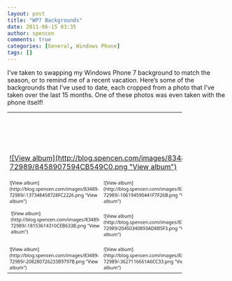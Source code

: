 ```yaml
---
layout: post
title: "WP7 Backgrounds"
date: 2011-06-15 03:35
author: spencen
comments: true
categories: [General, Windows Phone]
tags: []
---
```



I’ve taken to swapping my Windows Phone 7 background to match the season, or to remind me of a recent vacation. Here’s some of the backgrounds that I’ve used to date, each cropped from a photo that I’ve taken over the last 15 months. One of these photos was even taken with the phone itself!
  <div style="padding-bottom: 0px; margin: 0px; padding-left: 0px; padding-right: 0px; display: inline; float: none; padding-top: 0px" id="scid:66721397-FF69-4ca6-AEC4-17E6B3208830:1f380638-1b92-4024-b4a7-8eeb74c827e7" class="wlWriterEditableSmartContent"><table border=0 cellspacing=0 cellpadding=0 style='outline:none;border-style:none;margin:0px;padding:0px;width:400px;border-collapse:collapse;' >                     <tr>                        <td colspan=2 style='outline:none;border-style:none;margin:0px;padding:5px 0px 5px 5px;width:157px;vertical-align:bottom;' >                            <a href="https://iili0a.bay.livefilestore.com/y1mjHmbBH97vAfezEWUa-azr2trh7-O_Gmh_APO5OJHp7TqPSxcplmsEER81RdGrXOt_E4sTug-05u1Gl069x-0_FeBU2W4kD14LcrjFccEgzzacz99roZZyFRWZHFcH51A8ccZpWFsy0L3AdFlTREawg/Horseshoe%20Falls.jpg?psid=1" target="_blank" border="0" style="outline:none;border-style:none;margin:0px;padding:0px;">                                ![View album](http://blog.spencen.com/images/83489-72989/8458907594CB549C0.png "View album")</a>                        </td>                        <td colspan=3 style='vertical-align:middle;margin:0px;padding:5px 5px 5px 0px;outline:none;border-style:none;width:223px' >                            <div style="margin-left:10px;top:-3%;" >                                <div style='width:223px;overflow:visible;'><a style="text-decoration:none;" href="https://cid-685d1a7aacddb89c.skydrive.live.com/redir.aspx?page=browse&amp;resid=685D1A7AACDDB89C!611&amp;type=5&amp;authkey=sfrhdYLGyYs%24&amp;Bsrc=Photomail&amp;Bpub=SDX.Photos" target="_blank"><span  style="line-height:1.26em;padding:0px;width:223px;font-size:26pt;font-family:'Segoe UI', helvetica, arial, sans-serif;"  defaultText="Enter album name here">Phone Backgrounds</span></a></div>                                <div style="padding:10px 0px 0px 0px;margin:0px;">                                   <table border=0 cellspacing=0 cellpadding=0 style="margin:0px;padding:0px;outline:none;border-style:none;border-collapse:collapse;width:auto;">                                        <tr>                                            <td style="vertical-align:top;outline:none;border-style:none;margin:0px;padding:10px 15px 6px 0px;"><a href="https://cid-685d1a7aacddb89c.skydrive.live.com/redir.aspx?page=play&amp;resid=685D1A7AACDDB89C!611&amp;type=5&amp;authkey=sfrhdYLGyYs%24&amp;Bsrc=Photomail&amp;Bpub=SDX.Photos" border="0" target="_blank" style="font-family:'Segoe UI', helvetica, arial, sans-serif;font-size:8pt;outline:none;border-style:none;text-decoration: none;padding:0px;margin:0px;">VIEW SLIDE SHOW</a></td>                                            <td style="vertical-align:top;outline:none;border-style:none;margin:0px;padding:10px 0px 6px 0px;"><a href="https://cid-685d1a7aacddb89c.skydrive.live.com/redir.aspx?page=downloadphotos&amp;resid=685D1A7AACDDB89C!611&amp;type=5&amp;Bsrc=Photomail&amp;Bpub=SDX.Photos&amp;authkey=sfrhdYLGyYs%24" border="0" target="_blank" style="font-family:'Segoe UI', helvetica, arial, sans-serif;font-size:8pt;outline:none;border-style:none;text-decoration: none;padding:0px;margin:0px;">DOWNLOAD ALL</a></td>                                        </tr>                                                                           </table>                                                                                                     </div>                                                            </div>                        </td>                     </tr>                    <tr><td style='vertical-align:bottom;outline:none;border-style:none;padding:0px 5px 5px 5px;margin:0px;width:76px;height:76px;' ><a href="https://iili0a.bay.livefilestore.com/y1m2iTnftFFC9bFhY81h5gdVhwocpcEdq1xpQvubPbWjSftQMsnkxIi4t_0ozFa0W73Fa6Lwcddm_uSj9t6bDh--ZxhyVUVz74NvA_YrrwLjr2R0zDa3UtXzVmUCHMEdD0y3nvR0wq4nhvt96q_3p6tkQ/Lantern%20in%20Park.jpg?psid=1" border="0" target="_blank" style="font-family:'Segoe UI', helvetica, arial, sans-serif;font-size:8pt;outline:none;border-style:none;text-decoration: none;padding:0px;margin:0px;">![View album](http://blog.spencen.com/images/83489-72989/-137348458728FC2226.png "View album")</a></td><td style='vertical-align:bottom;outline:none;border-style:none;padding:0px 5px 5px 0px;margin:0px;width:76px;height:76px;' ><a href="https://iili0a.bay.livefilestore.com/y1m6OELzmHKz40kDThPVSM8oPdYV8GVoTxCM2QYJzJ7R9SDwqA7odueyg-vjxR4fMw14JwdC9gWhUt9wM42edhyHmYMdblNhYmKVwVlpTNREhYKrHGAm5diS_ntH92cOm06TSRuJViQtdbv9w3bzyF2aA/Washington%20Statue.jpg?psid=1" border="0" target="_blank" style="font-family:'Segoe UI', helvetica, arial, sans-serif;font-size:8pt;outline:none;border-style:none;text-decoration: none;padding:0px;margin:0px;">![View album](http://blog.spencen.com/images/83489-72989/-106194590441F7F26B.png "View album")</a></td><td style='vertical-align:bottom;outline:none;border-style:none;padding:0px 5px 5px 0px;margin:0px;width:76px;height:76px;' ><a href="https://iili0a.bay.livefilestore.com/y1mb1lruz35eQrsNxMyvmBm41RGC9JXeAkumIjXsNusMryt8fyqPHlcQ-0Krvy_4MwlySUbzeaRqcKtj24Fk1z7wIQ-x5Bb_YHWQzQ1xIGKHS--WM02ew0mEnQSuk13TQwufjJ3wLmol1gGAs87wsqABA/Manhattan%20Bridge.jpg?psid=1" border="0" target="_blank" style="font-family:'Segoe UI', helvetica, arial, sans-serif;font-size:8pt;outline:none;border-style:none;text-decoration: none;padding:0px;margin:0px;">![View album](http://blog.spencen.com/images/83489-72989/20262242972D066FF8.png "View album")</a></td><td style='vertical-align:bottom;outline:none;border-style:none;padding:0px 5px 5px 0px;margin:0px;width:76px;height:76px;' ><a href="https://iili0a.bay.livefilestore.com/y1mMgDUYTlh2OtyGSuaxV1_VARLVM-_1eejkuuWs9l5D9P0oEmXmrmHWCoHAjr8NHsqH5fwU9w3y3K0h9f1gBmYfdl05yaOSs1ebfpPeDLwxFKiSHM3_pWqbeYmheRMq_POi-uFg86WFNswleDKK3m6Zg/Capitol.jpg?psid=1" border="0" target="_blank" style="font-family:'Segoe UI', helvetica, arial, sans-serif;font-size:8pt;outline:none;border-style:none;text-decoration: none;padding:0px;margin:0px;">![View album](http://blog.spencen.com/images/83489-72989/142024206708E11569.png "View album")</a></td><td style='vertical-align:bottom;outline:none;border-style:none;padding:0px 5px 5px 0px;margin:0px;width:76px;height:76px;' ><a href="https://iili0a.bay.livefilestore.com/y1mtHTw4wzuC1zFsYnN2t7qhsAgz-V4-U71MYRyJWdK4RPG33A9CXcfLbCpcSbjG6nxQHZmM973B2hiWCumVR7pzaeX5X0R0pBpF38xqOkqTIpI5OXJfRLKaJAQZe59QVVl1H5Lzp0BzIp1tktDRUPDHw/City%20Hall.jpg?psid=1" border="0" target="_blank" style="font-family:'Segoe UI', helvetica, arial, sans-serif;font-size:8pt;outline:none;border-style:none;text-decoration: none;padding:0px;margin:0px;">![View album](http://blog.spencen.com/images/83489-72989/-205796270973EF92F5.png "View album")</a></td></tr><tr><td s
tyle='vertical-align:bottom;outline:none;border-style:none;padding:0px 5px 5px 5px;margin:0px;width:76px;height:76px;' ><a href="https://iili0a.bay.livefilestore.com/y1mGstoUzR9w8ekmjjJt1idB1mPzIsZ50QRD4YDG-muiGWqaO_4jPzApLXCWmBnm5y5ifDS0eq2H2noHZkGr4cbPIk5OQT6u966jYSo6sH54Euq_20q1dw_V8g5aW72XMI0WgYPM9dzZ2MRXk7MD48uqw/Lantern%20in%20Snow.jpg?psid=1" border="0" target="_blank" style="font-family:'Segoe UI', helvetica, arial, sans-serif;font-size:8pt;outline:none;border-style:none;text-decoration: none;padding:0px;margin:0px;">![View album](http://blog.spencen.com/images/83489-72989/-18153614310CEB633B.png "View album")</a></td><td style='vertical-align:bottom;outline:none;border-style:none;padding:0px 5px 5px 0px;margin:0px;width:76px;height:76px;' ><a href="https://iili0a.bay.livefilestore.com/y1mXUmuFr8wnA-yZcssx9-mrXbX93pjD0YUyGna4K4C1MOiVM6YI6sAUED5mj9KcyUecXXxLXeak9tD5FMwLtX7M4C540T1Aboh3wRD3G4Vr9IhTTq9pPHftfwrUNFpRfM2IUnnQs9sQrjQ9wtZ_fMOfw/Rockerfeller.jpg?psid=1" border="0" target="_blank" style="font-family:'Segoe UI', helvetica, arial, sans-serif;font-size:8pt;outline:none;border-style:none;text-decoration: none;padding:0px;margin:0px;">![View album](http://blog.spencen.com/images/83489-72989/20450340893AD8B5F3.png "View album")</a></td><td style='vertical-align:bottom;outline:none;border-style:none;padding:0px 5px 5px 0px;margin:0px;width:76px;height:76px;' ><a href="https://iili0a.bay.livefilestore.com/y1mpsvXzR8RYfRKer7ZPSZguO3RyOjoYmVb9dowL9pxxDQhjzpWEqlCLnNck1oHWyRp8jXg7XJljrJJC1TRpkB04_6GdaOg45R9mTyiFPoUD4t8uVOLoX37I8SKNqQ2sR58zQWsq3fBsb0poykqBJW5JQ/Snow%20on%20Bench.jpg?psid=1" border="0" target="_blank" style="font-family:'Segoe UI', helvetica, arial, sans-serif;font-size:8pt;outline:none;border-style:none;text-decoration: none;padding:0px;margin:0px;">![View album](http://blog.spencen.com/images/83489-72989/127146880153D48638.png "View album")</a></td><td style='vertical-align:bottom;outline:none;border-style:none;padding:0px 5px 5px 0px;margin:0px;width:76px;height:76px;' ><a href="https://iili0a.bay.livefilestore.com/y1ml8nToQE286aOX7UqqfDYbChKbgBTjfKHdumZJDtGYvgbK7b7Ng5XZ_AtYvv9sLvX_Jf7t0t7mY-o_UlqfPw44RQC2pGN4NBrjP8c3_S6y1E03vl789UFc9VcbP9edAehwT4X-IgmA_rjCwoy57tBXA/Grass%20and%20Falls.jpg?psid=1" border="0" target="_blank" style="font-family:'Segoe UI', helvetica, arial, sans-serif;font-size:8pt;outline:none;border-style:none;text-decoration: none;padding:0px;margin:0px;">![View album](http://blog.spencen.com/images/83489-72989/11820133286CD0567D.png "View album")</a></td><td style='vertical-align:bottom;outline:none;border-style:none;padding:0px 5px 5px 0px;margin:0px;width:76px;height:76px;' ><a href="https://iili0a.bay.livefilestore.com/y1mycDV4aiWt58rxzzJaAyaiszywLCamrnIZXgasP4bj-e7qpSrnyaHJ4q5qyTS40DC-C2xYPNxtPQVgNQctxoJ5Ctw18kDtvY03E3WXRpeEjdy5bgVKmTmT13jOfM5o9Ywd93BZMZati65taHEaptAGw/Bird.jpg?psid=1" border="0" target="_blank" style="font-family:'Segoe UI', helvetica, arial, sans-serif;font-size:8pt;outline:none;border-style:none;text-decoration: none;padding:0px;margin:0px;">![View album](http://blog.spencen.com/images/83489-72989/12998226641ABDA936.png "View album")</a></td></tr><tr><td style='vertical-align:bottom;outline:none;border-style:none;padding:0px 5px 5px 5px;margin:0px;width:76px;height:76px;' ><a href="https://iili0a.bay.livefilestore.com/y1mXUmuFr8wnA_xLQgp74_MknndgWlKu5tBXexhxgHpIs06uSPrBMGr0im2wt851FSlnKeA4mDY4WLkQQ3fisK9oBUtWmG8Q_wlPKw_wW1nPB80IxO75j520tZlj6mxmR_IfpgT2x5SFILysFVYjgCO8A/Statue%20of%20Liberty.jpg?psid=1" border="0" target="_blank" style="font-family:'Segoe UI', helvetica, arial, sans-serif;font-size:8pt;outline:none;border-style:none;text-decoration: none;padding:0px;margin:0px;">![View album](http://blog.spencen.com/images/83489-72989/-208280726233B9797B.png "View album")</a></td><td style='vertical-align:bottom;outline:none;border-style:none;padding:0px 5px 5px 0px;margin:0px;width:76px;height:76px;' ><a href="https://iili0a.bay.livefilestore.com/y1mO6vGpFSriRjY-M35cBfh3LI7Qo3Yq73VUDRMK1gpJMvuGbwLQEAMtfenkpyDD4qwRJaNBhUaA_tdJWlPQ3z68LlrqqjYynZ9H27XspQQb6oAXDFq8QP9vVlxWVci8-hjcGpo_RDOkQBxU6aVD4Vshg/Niagara%20Falls.jpg?psid=1" border="0" target="_blank" style="font-family:'Segoe UI', helvetica, arial, sans-serif;font-size:8pt;outline:none;border-style:none;text-decoration: none;padding:0px;margin:0px;">![View album](http://blog.spencen.com/images/83489-72989/-3627116661A6CC33.png "View album")</a></td><td style='vertical-align:bottom;outline:none;border-style:none;padding:0px 5px 5px 0px;margin:0px;width:76px;height:76px;' >&nbsp;</td><td style='vertical-align:bottom;outline:none;border-style:none;padding:0px 5px 5px 0px;margin:0px;width:76px;height:76px;' >&nbsp;</td><td style='vertical-align:bottom;outline:none;border-style:none;padding:0px 5px 5px 0px;margin:0px;width:76px;height:76px;' >&nbsp;</td></tr></table></div>

